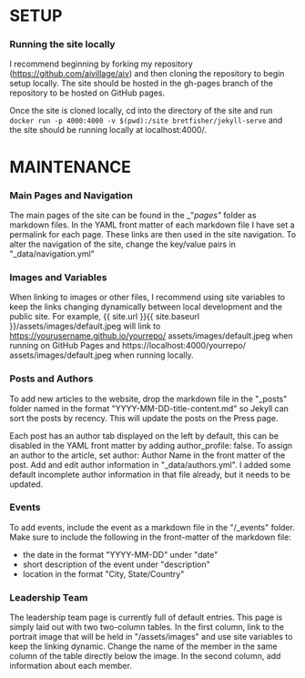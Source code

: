 # SETUP
### Running the site locally
I recommend beginning by forking my repository (https://github.com/aivillage/aiv) and then cloning the repository to begin setup locally.  The site should be hosted in the gh-pages branch of the repository to be hosted on GitHub pages.

Once the site is cloned locally, cd into the directory of the site and run ```docker run -p 4000:4000 -v $(pwd):/site bretfisher/jekyll-serve``` and the site should be running locally at localhost:4000/.

# MAINTENANCE 
### Main Pages and Navigation
The main pages of the site can be found in the _"_pages"_ folder as markdown files.  In the YAML front matter of each markdown file I have set a permalink for each page.  These links are then used in the site navigation.  To alter the navigation of the site, change the key/value pairs in "_data/navigation.yml"

### Images and Variables
When linking to images or other files, I recommend using site variables to keep the links changing dynamically between local development and the public site.  For example, {{ site.url }}{{ site.baseurl }}/assets/images/default.jpeg will link to https://yourusername.github.io/yourrepo/ assets/images/default.jpeg  when running on GitHub Pages and https://localhost:4000/yourrepo/ assets/images/default.jpeg  when running locally.

### Posts and Authors
To add new articles to the website, drop the markdown file in the "_posts" folder named in the format "YYYY-MM-DD-title-content.md" so Jekyll can sort the posts by recency.  This will update the posts on the Press page.

Each post has an author tab displayed on the left by default, this can be disabled in the YAML front matter by adding author_profile: false. To assign an author to the article, set author: Author Name in the front matter of the post. Add and edit author information in "_data/authors.yml".  I added some default incomplete author information in that file already, but it needs to be updated.

### Events
To add events, include the event as a markdown file in the "/_events" folder. Make sure to include the following in the front-matter of the markdown file:
- the date in the format "YYYY-MM-DD" under "date" 
- short description of the event under "description"
- location in the format "City, State/Country" 

### Leadership Team
The leadership team page is currently full of default entries.  This page is simply laid out with two two-column tables.  In the first column, link to the portrait image that will be held in "/assets/images" and use site variables to keep the linking dynamic.  Change the name of the member in the same column of the table directly below the image.  In the second column, add information about each member.
